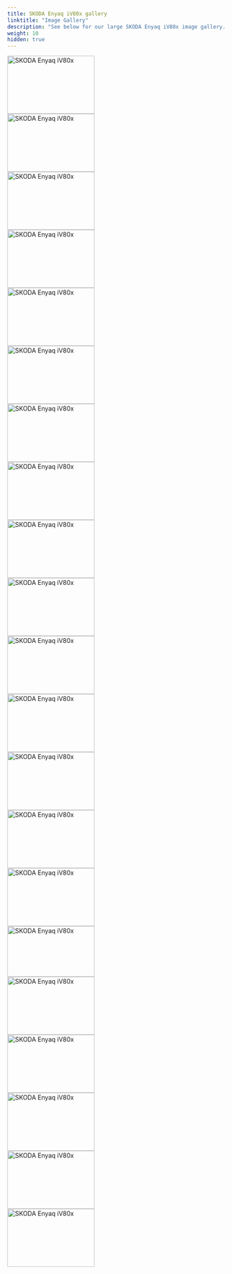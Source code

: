 ```yaml
---
title: SKODA Enyaq iV80x gallery
linktitle: "Image Gallery"
description: "See below for our large SKODA Enyaq iV80x image gallery. Click pictures for high-resolution versions."
weight: 10
hidden: true
---
```

<!-- markdownlint-disable MD033 -->
<object type="image/svg+xml" data="../modelnavigation.svg"></object>
<div class="pswp-gallery pswp-grid-container" id ="my-gallery">
<div class="pswp-grid-item">
<a href="https://media.evkx.net/multimedia/models/skoda/enyaq_iv/enyaq_iv80x/charging_1.jpg"
data-pswp-src="https://media.evkx.net/multimedia/models/skoda/enyaq_iv/enyaq_iv80x/charging_1.jpg"
data-pswp-width="3000"
data-pswp-height="2000" 
target="_blank">
<img src="https://media.evkx.net/multimedia/models/skoda/enyaq_iv/enyaq_iv80x/charging_1_xst.jpg" alt="SKODA Enyaq iV80x" width="200px" height="133px" />
</a>
</div>
<div class="pswp-grid-item">
<a href="https://media.evkx.net/multimedia/models/skoda/enyaq_iv/enyaq_iv80x/exterior_1.jpg"
data-pswp-src="https://media.evkx.net/multimedia/models/skoda/enyaq_iv/enyaq_iv80x/exterior_1.jpg"
data-pswp-width="3000"
data-pswp-height="1999" 
target="_blank">
<img src="https://media.evkx.net/multimedia/models/skoda/enyaq_iv/enyaq_iv80x/exterior_1_xst.jpg" alt="SKODA Enyaq iV80x" width="200px" height="133px" />
</a>
</div>
<div class="pswp-grid-item">
<a href="https://media.evkx.net/multimedia/models/skoda/enyaq_iv/enyaq_iv80x/exterior_2.jpg"
data-pswp-src="https://media.evkx.net/multimedia/models/skoda/enyaq_iv/enyaq_iv80x/exterior_2.jpg"
data-pswp-width="3000"
data-pswp-height="2000" 
target="_blank">
<img src="https://media.evkx.net/multimedia/models/skoda/enyaq_iv/enyaq_iv80x/exterior_2_xst.jpg" alt="SKODA Enyaq iV80x" width="200px" height="133px" />
</a>
</div>
<div class="pswp-grid-item">
<a href="https://media.evkx.net/multimedia/models/skoda/enyaq_iv/enyaq_iv80x/exterior_3.jpg"
data-pswp-src="https://media.evkx.net/multimedia/models/skoda/enyaq_iv/enyaq_iv80x/exterior_3.jpg"
data-pswp-width="3000"
data-pswp-height="1999" 
target="_blank">
<img src="https://media.evkx.net/multimedia/models/skoda/enyaq_iv/enyaq_iv80x/exterior_3_xst.jpg" alt="SKODA Enyaq iV80x" width="200px" height="133px" />
</a>
</div>
<div class="pswp-grid-item">
<a href="https://media.evkx.net/multimedia/models/skoda/enyaq_iv/enyaq_iv80x/exterior_4.jpg"
data-pswp-src="https://media.evkx.net/multimedia/models/skoda/enyaq_iv/enyaq_iv80x/exterior_4.jpg"
data-pswp-width="3000"
data-pswp-height="1999" 
target="_blank">
<img src="https://media.evkx.net/multimedia/models/skoda/enyaq_iv/enyaq_iv80x/exterior_4_xst.jpg" alt="SKODA Enyaq iV80x" width="200px" height="133px" />
</a>
</div>
<div class="pswp-grid-item">
<a href="https://media.evkx.net/multimedia/models/skoda/enyaq_iv/enyaq_iv80x/frontseats_1.jpg"
data-pswp-src="https://media.evkx.net/multimedia/models/skoda/enyaq_iv/enyaq_iv80x/frontseats_1.jpg"
data-pswp-width="3000"
data-pswp-height="1999" 
target="_blank">
<img src="https://media.evkx.net/multimedia/models/skoda/enyaq_iv/enyaq_iv80x/frontseats_1_xst.jpg" alt="SKODA Enyaq iV80x" width="200px" height="133px" />
</a>
</div>
<div class="pswp-grid-item">
<a href="https://media.evkx.net/multimedia/models/skoda/enyaq_iv/enyaq_iv80x/frontseats_2.jpg"
data-pswp-src="https://media.evkx.net/multimedia/models/skoda/enyaq_iv/enyaq_iv80x/frontseats_2.jpg"
data-pswp-width="3000"
data-pswp-height="1999" 
target="_blank">
<img src="https://media.evkx.net/multimedia/models/skoda/enyaq_iv/enyaq_iv80x/frontseats_2_xst.jpg" alt="SKODA Enyaq iV80x" width="200px" height="133px" />
</a>
</div>
<div class="pswp-grid-item">
<a href="https://media.evkx.net/multimedia/models/skoda/enyaq_iv/enyaq_iv80x/frontseats_3.jpg"
data-pswp-src="https://media.evkx.net/multimedia/models/skoda/enyaq_iv/enyaq_iv80x/frontseats_3.jpg"
data-pswp-width="3000"
data-pswp-height="2001" 
target="_blank">
<img src="https://media.evkx.net/multimedia/models/skoda/enyaq_iv/enyaq_iv80x/frontseats_3_xst.jpg" alt="SKODA Enyaq iV80x" width="200px" height="133px" />
</a>
</div>
<div class="pswp-grid-item">
<a href="https://media.evkx.net/multimedia/models/skoda/enyaq_iv/enyaq_iv80x/frontseats_4.jpg"
data-pswp-src="https://media.evkx.net/multimedia/models/skoda/enyaq_iv/enyaq_iv80x/frontseats_4.jpg"
data-pswp-width="3000"
data-pswp-height="2001" 
target="_blank">
<img src="https://media.evkx.net/multimedia/models/skoda/enyaq_iv/enyaq_iv80x/frontseats_4_xst.jpg" alt="SKODA Enyaq iV80x" width="200px" height="133px" />
</a>
</div>
<div class="pswp-grid-item">
<a href="https://media.evkx.net/multimedia/models/skoda/enyaq_iv/enyaq_iv80x/headlights_1.jpg"
data-pswp-src="https://media.evkx.net/multimedia/models/skoda/enyaq_iv/enyaq_iv80x/headlights_1.jpg"
data-pswp-width="3000"
data-pswp-height="2000" 
target="_blank">
<img src="https://media.evkx.net/multimedia/models/skoda/enyaq_iv/enyaq_iv80x/headlights_1_xst.jpg" alt="SKODA Enyaq iV80x" width="200px" height="133px" />
</a>
</div>
<div class="pswp-grid-item">
<a href="https://media.evkx.net/multimedia/models/skoda/enyaq_iv/enyaq_iv80x/interior_1.jpg"
data-pswp-src="https://media.evkx.net/multimedia/models/skoda/enyaq_iv/enyaq_iv80x/interior_1.jpg"
data-pswp-width="3000"
data-pswp-height="1999" 
target="_blank">
<img src="https://media.evkx.net/multimedia/models/skoda/enyaq_iv/enyaq_iv80x/interior_1_xst.jpg" alt="SKODA Enyaq iV80x" width="200px" height="133px" />
</a>
</div>
<div class="pswp-grid-item">
<a href="https://media.evkx.net/multimedia/models/skoda/enyaq_iv/enyaq_iv80x/interior_2.jpg"
data-pswp-src="https://media.evkx.net/multimedia/models/skoda/enyaq_iv/enyaq_iv80x/interior_2.jpg"
data-pswp-width="3000"
data-pswp-height="1999" 
target="_blank">
<img src="https://media.evkx.net/multimedia/models/skoda/enyaq_iv/enyaq_iv80x/interior_2_xst.jpg" alt="SKODA Enyaq iV80x" width="200px" height="133px" />
</a>
</div>
<div class="pswp-grid-item">
<a href="https://media.evkx.net/multimedia/models/skoda/enyaq_iv/enyaq_iv80x/interior_3.jpg"
data-pswp-src="https://media.evkx.net/multimedia/models/skoda/enyaq_iv/enyaq_iv80x/interior_3.jpg"
data-pswp-width="3000"
data-pswp-height="2001" 
target="_blank">
<img src="https://media.evkx.net/multimedia/models/skoda/enyaq_iv/enyaq_iv80x/interior_3_xst.jpg" alt="SKODA Enyaq iV80x" width="200px" height="133px" />
</a>
</div>
<div class="pswp-grid-item">
<a href="https://media.evkx.net/multimedia/models/skoda/enyaq_iv/enyaq_iv80x/main_1.jpg"
data-pswp-src="https://media.evkx.net/multimedia/models/skoda/enyaq_iv/enyaq_iv80x/main_1.jpg"
data-pswp-width="3000"
data-pswp-height="2000" 
target="_blank">
<img src="https://media.evkx.net/multimedia/models/skoda/enyaq_iv/enyaq_iv80x/main_1_xst.jpg" alt="SKODA Enyaq iV80x" width="200px" height="133px" />
</a>
</div>
<div class="pswp-grid-item">
<a href="https://media.evkx.net/multimedia/models/skoda/enyaq_iv/enyaq_iv80x/screens_1.jpg"
data-pswp-src="https://media.evkx.net/multimedia/models/skoda/enyaq_iv/enyaq_iv80x/screens_1.jpg"
data-pswp-width="3000"
data-pswp-height="1999" 
target="_blank">
<img src="https://media.evkx.net/multimedia/models/skoda/enyaq_iv/enyaq_iv80x/screens_1_xst.jpg" alt="SKODA Enyaq iV80x" width="200px" height="133px" />
</a>
</div>
<div class="pswp-grid-item">
<a href="https://media.evkx.net/multimedia/models/skoda/enyaq_iv/enyaq_iv80x/screens_2.jpg"
data-pswp-src="https://media.evkx.net/multimedia/models/skoda/enyaq_iv/enyaq_iv80x/screens_2.jpg"
data-pswp-width="3000"
data-pswp-height="1749" 
target="_blank">
<img src="https://media.evkx.net/multimedia/models/skoda/enyaq_iv/enyaq_iv80x/screens_2_xst.jpg" alt="SKODA Enyaq iV80x" width="200px" height="116px" />
</a>
</div>
<div class="pswp-grid-item">
<a href="https://media.evkx.net/multimedia/models/skoda/enyaq_iv/enyaq_iv80x/screens_3.jpg"
data-pswp-src="https://media.evkx.net/multimedia/models/skoda/enyaq_iv/enyaq_iv80x/screens_3.jpg"
data-pswp-width="3000"
data-pswp-height="2000" 
target="_blank">
<img src="https://media.evkx.net/multimedia/models/skoda/enyaq_iv/enyaq_iv80x/screens_3_xst.jpg" alt="SKODA Enyaq iV80x" width="200px" height="133px" />
</a>
</div>
<div class="pswp-grid-item">
<a href="https://media.evkx.net/multimedia/models/skoda/enyaq_iv/enyaq_iv80x/screens_4.jpg"
data-pswp-src="https://media.evkx.net/multimedia/models/skoda/enyaq_iv/enyaq_iv80x/screens_4.jpg"
data-pswp-width="3000"
data-pswp-height="2001" 
target="_blank">
<img src="https://media.evkx.net/multimedia/models/skoda/enyaq_iv/enyaq_iv80x/screens_4_xst.jpg" alt="SKODA Enyaq iV80x" width="200px" height="133px" />
</a>
</div>
<div class="pswp-grid-item">
<a href="https://media.evkx.net/multimedia/models/skoda/enyaq_iv/enyaq_iv80x/secondrowseats_1.jpg"
data-pswp-src="https://media.evkx.net/multimedia/models/skoda/enyaq_iv/enyaq_iv80x/secondrowseats_1.jpg"
data-pswp-width="3000"
data-pswp-height="1999" 
target="_blank">
<img src="https://media.evkx.net/multimedia/models/skoda/enyaq_iv/enyaq_iv80x/secondrowseats_1_xst.jpg" alt="SKODA Enyaq iV80x" width="200px" height="133px" />
</a>
</div>
<div class="pswp-grid-item">
<a href="https://media.evkx.net/multimedia/models/skoda/enyaq_iv/enyaq_iv80x/secondrowseats_2.jpg"
data-pswp-src="https://media.evkx.net/multimedia/models/skoda/enyaq_iv/enyaq_iv80x/secondrowseats_2.jpg"
data-pswp-width="3000"
data-pswp-height="1999" 
target="_blank">
<img src="https://media.evkx.net/multimedia/models/skoda/enyaq_iv/enyaq_iv80x/secondrowseats_2_xst.jpg" alt="SKODA Enyaq iV80x" width="200px" height="133px" />
</a>
</div>
<div class="pswp-grid-item">
<a href="https://media.evkx.net/multimedia/models/skoda/enyaq_iv/enyaq_iv80x/trunk_1.jpg"
data-pswp-src="https://media.evkx.net/multimedia/models/skoda/enyaq_iv/enyaq_iv80x/trunk_1.jpg"
data-pswp-width="3000"
data-pswp-height="2000" 
target="_blank">
<img src="https://media.evkx.net/multimedia/models/skoda/enyaq_iv/enyaq_iv80x/trunk_1_xst.jpg" alt="SKODA Enyaq iV80x" width="200px" height="133px" />
</a>
</div>
</div>
<script type="module">
  import PhotoSwipeLightbox from '/js/photoswipe-lightbox.esm.js';
    const lightbox = new PhotoSwipeLightbox({
       gallery: '#my-gallery',
        children: 'a',
        pswpModule: () => import('/js/photoswipe.esm.js')
    });
lightbox.init();
</script>
